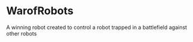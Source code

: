 # WarofRobots
A winning robot created to control a robot trapped in a battlefield against other robots
